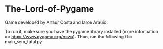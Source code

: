 # The-Lord-of-Pygame
Game developed by Arthur Costa and Iaron Araujo.

To run it, make sure you have the pygame library installed (more information at: https://www.pygame.org/news). Then, run the following file: main_sem_fatal.py
